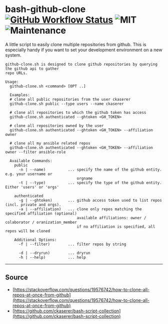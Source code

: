# bash-github-clone [![GitHub Workflow Status](https://img.shields.io/github/workflow/status/ckaserer/bash-github-clone/CI?style=flat-square)](https://github.com/ckaserer/bash-github-clone/actions?query=workflow%3ACI) ![MIT](https://img.shields.io/badge/license-MIT-brightgreen.svg?style=flat-square) ![Maintenance](https://img.shields.io/maintenance/yes/2021?style=flat-square)

A little script to easily clone multiple repositories from github. This is especially handy if you want to set your development environment on a new system.

```Text
github-clone.sh is designed to clone github repositories by querying the github api to gather 
repo URLs.

Usage:
  github-clone.sh <command> [OPT ..]
    
  Examples:
  # clone all public repositories from the user ckaserer
  github-clone.sh public --type users --name ckaserer

  # clone all repositories to which the github token has access
  github-clone.sh authenticated --ghtoken <GH_TOKEN>

  # clone all repositories owned by the user
  github-clone.sh authenticated --ghtoken <GH_TOKEN> --affiliation owner

  # clone all my ansible related repos
  github-clone.sh authenticated --ghtoken <GH_TOKEN> --affiliation owner --filter ansible-role

  Available Commands:
    public 
      -n | --name)          ... specify the name of the github entity. e.g. your username or 
                                orgname
      -t | --type)          ... specify the type of the github entity. Either 'users' or 'orgs'

    authenticated
      -g | --ghtoken)       ... github access token used to list repos (incl. private and orgs). 
      -a | --affiliation)   ... clone only repos matching the specified affiliation (optional)
                                available affiliations: owner / colaborator / oranization_member
                                if no affiliation is specified, all repos will be cloned

    Additional Options:
      -f | --filter)        ... filter repos by string

      -d | --dryrun)        ... dryrun
      -h | --help)          ... help
```

----

## Source

* [https://stackoverflow.com/questions/19576742/how-to-clone-all-repos-at-once-from-github](https://stackoverflow.com/questions/19576742/how-to-clone-all-repos-at-once-from-github)
* [https://github.com/ckaserer/bash-script-collection](https://github.com/ckaserer/bash-script-collection)
